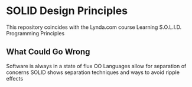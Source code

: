 # SOLID Design Principles

This repository coincides with the Lynda.com course Learning S.O.L.I.D. Programming Principles

## What Could Go Wrong

Software is always in a state of flux
OO Languages allow for separation of concerns
SOLID shows separation techniques and ways to avoid ripple effects
